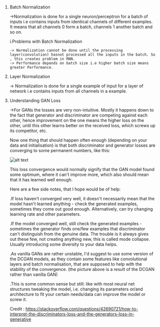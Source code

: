 1.  Batch Normalization
    
    ->Normalization is done for a single neuron/perceptron for a batch of inputs i.e contains inputs from identical channels of different examples.
        It means that all channels 0 form a batch, channels 1 another batch and so on.

    i.Problems with Batch Normalization

        -> Normalization cannot be done until the processing layer(convolution) hasnot processed all the inputs in the batch. So , this creates problem in RNN.
        -> Performance depends on batch size i.e higher batch size means greater Performance.

2. Layer Normalization

    -> Normalization is done for a single example of input for a layer of network i.e contains inputs from all channels in a example.


3. Understanding GAN Loss 

    ->For GANs the losses are very non-intuitive. Mostly it happens down to the fact that generator and discriminator are competing against each other, hence improvement on the one means the higher loss on the other, until this other learns better on the received loss, which screws up its competitor, etc.

    Now one thing that should happen often enough (depending on your data and initialisation) is that both discriminator and generator losses are converging to some permanent numbers, like this:
    
    ![alt text](http://i.stack.imgur.com/2WU5Y.png)

    This loss convergence would normally signify that the GAN model found some optimum, where it can't improve more, which also should mean that it has learned well enough.

    Here are a few side notes, that I hope would be of help:

    .If loss haven't converged very well, it doesn't necessarily mean that the model hasn't learned anything - check the generated examples, sometimes they come out good enough. Alternatively, can try changing learning rate and other parameters.

    .If the model converged well, still check the generated examples - sometimes the generator finds one/few examples that discriminator can't distinguish from the genuine data. The trouble is it always gives out these few, not creating anything new, this is called mode collapse. Usually introducing some diversity to your data helps.

    .As vanilla GANs are rather unstable, I'd suggest to use some version of the DCGAN models, as they contain some features like convolutional layers and batch normalisation, that are supposed to help with the stability of the convergence. (the picture above is a result of the DCGAN rather than vanilla GAN)

    .This is some common sense but still: like with most neural net structures tweaking the model, i.e. changing its parameters or/and architecture to fit your certain needs/data can improve the model or screw it.

    Credit : https://stackoverflow.com/questions/42690721/how-to-interpret-the-discriminators-loss-and-the-generators-loss-in-generative